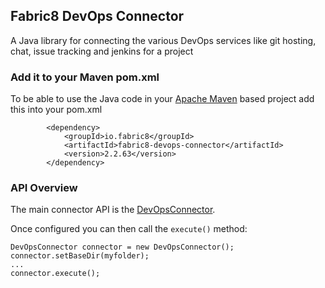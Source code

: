 ## Fabric8 DevOps Connector

A Java library for connecting the various DevOps services like git hosting, chat, issue tracking and jenkins for a project

### Add it to your Maven pom.xml

To be able to use the Java code in your [Apache Maven](http://maven.apache.org/) based project add this into your pom.xml

            <dependency>
                <groupId>io.fabric8</groupId>
                <artifactId>fabric8-devops-connector</artifactId>
                <version>2.2.63</version>
            </dependency>

### API Overview

The main connector API is the [DevOpsConnector](https://github.com/fabric8io/fabric8/blob/master/components/fabric8-devops-connector/src/main/java/io/fabric8/devops/connector/DevOpsConnector.java#L52).

Once configured you can then call the `execute()` method:

    DevOpsConnector connector = new DevOpsConnector();
    connector.setBaseDir(myfolder);
    ...
    connector.execute();

